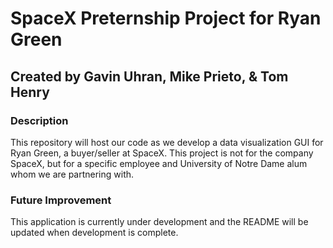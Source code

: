 # SpaceX Preternship Project for Ryan Green
## Created by Gavin Uhran, Mike Prieto, & Tom Henry
### Description
This repository will host our code as we develop a data visualization GUI for Ryan Green, a buyer/seller at SpaceX. This project is not for the company SpaceX, but for a specific employee and University of Notre Dame alum whom we are partnering with.

### Future Improvement
This application is currently under development and the README will be updated when development is complete.